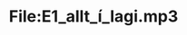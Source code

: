 ---
title: File:E1_allt_í_lagi.mp3
recording of: allt í lagi
reading speed: slow
speaker: E
license: CC0
---